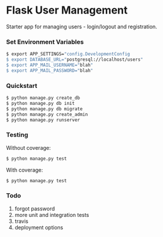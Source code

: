 # Flask User Management

Starter app for managing users - login/logout and registration.

### Set Environment Variables

```sh
$ export APP_SETTINGS="config.DevelopmentConfig
$ export DATABASE_URL="postgresql://localhost/users"
$ export APP_MAIL_USERNAME="blah"
$ export APP_MAIL_PASSWORD="blah"
```

### Quickstart

```sh
$ python manage.py create_db
$ python manage.py db init
$ python manage.py db migrate
$ python manage.py create_admin
$ python manage.py runserver
```

### Testing

Without coverage:

```sh
$ python manage.py test
```

With coverage:

```sh
$ python manage.py test
```

### Todo

1. forgot password
1. more unit and integration tests
1. travis
1. deployment options
